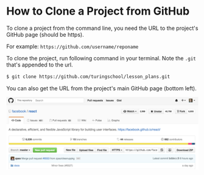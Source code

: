 # How to Clone a Project from GitHub

To clone a project from the command line, you need the URL to the project's GitHub page (should be https).

For example: `https://github.com/username/reponame`

To clone the project, run following command in your terminal. Note the `.git` that's appended to the url.

```sh
$ git clone https://github.com/turingschool/lesson_plans.git
```

You can also get the URL from the project's main GitHub page (bottom left).

![](../assets/github_page.png)